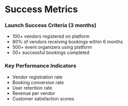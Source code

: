 # Success Metrics

### Launch Success Criteria (3 months)

- 100+ vendors registered on platform
- 80% of vendors receiving bookings within 6 months
- 500+ event organizers using platform
- 50+ successful bookings completed

### Key Performance Indicators

- Vendor registration rate
- Booking conversion rate
- User retention rate
- Revenue per vendor
- Customer satisfaction scores
